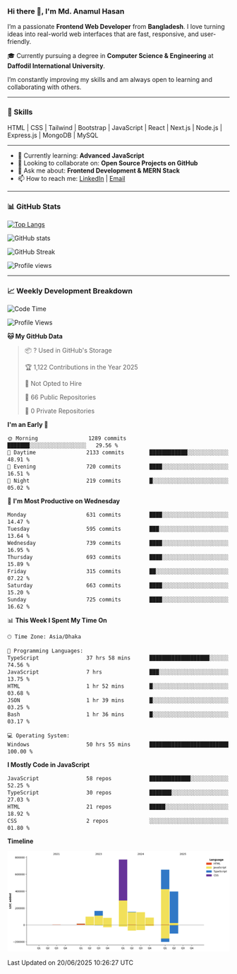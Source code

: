 ### Hi there 👋, I'm Md. Anamul Hasan

I’m a passionate **Frontend Web Developer** from **Bangladesh**. I love turning ideas into real-world web interfaces that are fast, responsive, and user-friendly.

🎓 Currently pursuing a degree in **Computer Science & Engineering** at **Daffodil International University**.

I’m constantly improving my skills and am always open to learning and collaborating with others.

---

### 🚀 Skills
HTML | CSS | Tailwind | Bootstrap | JavaScript | React | Next.js | Node.js | Express.js | MongoDB | MySQL 

---

- 🌱 Currently learning: **Advanced JavaScript**
- 👯 Looking to collaborate on: **Open Source Projects on GitHub**
- 💬 Ask me about: **Frontend Development & MERN Stack**
- 📫 How to reach me: [LinkedIn](https://www.linkedin.com/in/mdanamulhasan201) | [Email](mailto:anamulhasan3625@gmail.com)

---

### 📊 GitHub Stats

[![Top Langs](https://github-readme-stats.vercel.app/api/top-langs/?username=mdanamulhasan201&layout=compact)](https://github.com/anuraghazra/github-readme-stats)

![GitHub stats](https://github-readme-stats.vercel.app/api?username=mdanamulhasan201&show_icons=true&count_private=true&theme=tokyonight)

![GitHub Streak](https://streak-stats.demolab.com?user=mdanamulhasan201&theme=tokyonight)

![Profile views](https://gpvc.arturio.dev/mdanamulhasan201)

---

### 📈 Weekly Development Breakdown

<!--START_SECTION:waka-->
![Code Time](http://img.shields.io/badge/Code%20Time-307%20hrs-blue)

![Profile Views](http://img.shields.io/badge/Profile%20Views-1-blue)

**🐱 My GitHub Data** 

> 📦 ? Used in GitHub's Storage 
 > 
> 🏆 1,122 Contributions in the Year 2025
 > 
> 🚫 Not Opted to Hire
 > 
> 📜 66 Public Repositories 
 > 
> 🔑 0 Private Repositories 
 > 
**I'm an Early 🐤** 

```text
🌞 Morning                1289 commits        ███████░░░░░░░░░░░░░░░░░░   29.56 % 
🌆 Daytime                2133 commits        ████████████░░░░░░░░░░░░░   48.91 % 
🌃 Evening                720 commits         ████░░░░░░░░░░░░░░░░░░░░░   16.51 % 
🌙 Night                  219 commits         █░░░░░░░░░░░░░░░░░░░░░░░░   05.02 % 
```
📅 **I'm Most Productive on Wednesday** 

```text
Monday                   631 commits         ████░░░░░░░░░░░░░░░░░░░░░   14.47 % 
Tuesday                  595 commits         ███░░░░░░░░░░░░░░░░░░░░░░   13.64 % 
Wednesday                739 commits         ████░░░░░░░░░░░░░░░░░░░░░   16.95 % 
Thursday                 693 commits         ████░░░░░░░░░░░░░░░░░░░░░   15.89 % 
Friday                   315 commits         ██░░░░░░░░░░░░░░░░░░░░░░░   07.22 % 
Saturday                 663 commits         ████░░░░░░░░░░░░░░░░░░░░░   15.20 % 
Sunday                   725 commits         ████░░░░░░░░░░░░░░░░░░░░░   16.62 % 
```


📊 **This Week I Spent My Time On** 

```text
🕑︎ Time Zone: Asia/Dhaka

💬 Programming Languages: 
TypeScript               37 hrs 58 mins      ███████████████████░░░░░░   74.56 % 
JavaScript               7 hrs               ███░░░░░░░░░░░░░░░░░░░░░░   13.75 % 
HTML                     1 hr 52 mins        █░░░░░░░░░░░░░░░░░░░░░░░░   03.68 % 
JSON                     1 hr 39 mins        █░░░░░░░░░░░░░░░░░░░░░░░░   03.25 % 
Bash                     1 hr 36 mins        █░░░░░░░░░░░░░░░░░░░░░░░░   03.17 % 

💻 Operating System: 
Windows                  50 hrs 55 mins      █████████████████████████   100.00 % 
```

**I Mostly Code in JavaScript** 

```text
JavaScript               58 repos            █████████████░░░░░░░░░░░░   52.25 % 
TypeScript               30 repos            ███████░░░░░░░░░░░░░░░░░░   27.03 % 
HTML                     21 repos            █████░░░░░░░░░░░░░░░░░░░░   18.92 % 
CSS                      2 repos             ░░░░░░░░░░░░░░░░░░░░░░░░░   01.80 % 
```



**Timeline**

![Lines of Code chart](https://raw.githubusercontent.com/mdanamulhasan201/mdanamulhasan201/main/assets/bar_graph.png)


 Last Updated on 20/06/2025 10:26:27 UTC
<!--END_SECTION:waka-->
